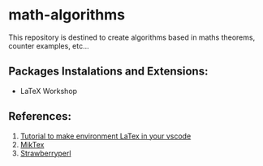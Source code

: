 # math-algorithms
This repository is destined to create algorithms based in maths theorems, counter examples, etc...

## Packages Instalations and Extensions:

- LaTeX Workshop

## References:

1. [Tutorial to make environment LaTex in your vscode][1]
2. [MikTex][2]
3. [Strawberryperl][3]

[1]: https://www.youtube.com/watch?v=4lyHIQl4VM8
[2]: https://miktex.org/download
[3]: https://strawberryperl.com/
